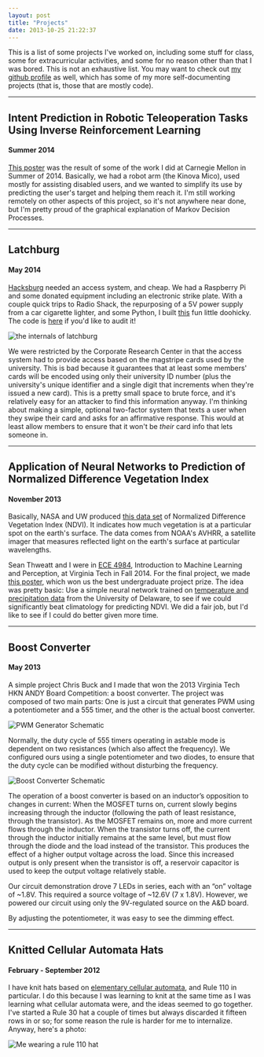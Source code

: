 ```yaml
---
layout: post
title: "Projects"
date: 2013-10-25 21:22:37
---
```


This is a list of some projects I've worked on, including some stuff for class, some
for extracurricular activities, and some for no reason other than that I was bored.
This is not an exhaustive list. You may want to check out
[my github profile](https://github.com/benwr) as well, which has some of my
more self-documenting projects (that is, those that are mostly code).

---
## Intent Prediction in Robotic Teleoperation Tasks Using Inverse Reinforcement Learning ##
#### Summer 2014 ####

[This poster](http://www.ri.cmu.edu/education/RISS/2014/Weinstein-Raun-Ben.pdf) was the result of some of the
work I did at Carnegie Mellon in Summer of 2014. Basically, we had a robot arm (the Kinova Mico), used mostly for
assisting disabled users, and we wanted to simplify its use by predicting the user's target and helping them
reach it. I'm still working remotely on other aspects of this project, so it's not anywhere near done, but I'm
pretty proud of the graphical explanation of Markov Decision Processes.

---
## Latchburg ##
#### May 2014 ####

[Hacksburg](http://hacksburg.org) needed an access system, and cheap. We had a Raspberry Pi
and some donated equipment including an electronic strike plate. With a couple quick trips to
Radio Shack, the repurposing of a 5V power supply from a car cigarette lighter, and some Python,
I built [this](http://hackaday.io/project/753-Latchburg) fun little doohicky. The code is
[here](https://github.com/hacksburg/latchburg) if you'd like to audit it!

![the internals of latchburg](https://static.hackaday.io/images/resize/600x600/4935351396980488356.jpg)

We were restricted by the Corporate Research Center in that the access system had to provide
access based on the magstripe cards used by the university. This is bad because it guarantees that
at least some members' cards will be encoded using only their university ID number (plus the university's
unique identifier and a single digit that increments when they're issued a new card). This is a pretty
small space to brute force, and it's relatively easy for an attacker to find this information anyway. I'm thinking
about making a simple, optional two-factor system that texts a user when they swipe their card and asks
for an affirmative response. This would at least allow members to ensure that it won't be _their_ card info
that lets someone in.

---

## Application of Neural Networks to Prediction of Normalized Difference Vegetation Index ##
#### November 2013 ####

Basically, NASA and UW produced [this data set](http://jisao.washington.edu/datasets/ndvi/)
of Normalized Difference Vegetation Index (NDVI). It indicates how much vegetation is
at a particular spot on the earth's surface. The data comes from NOAA's AVHRR, a satellite imager
that measures reflected light on the earth's surface at particular wavelengths.

Sean Thweatt and I were in [ECE 4984](https://filebox.ece.vt.edu/~f13ece4984ece5984/),
Introduction to Machine Learning and Perception, at Virginia Tech in Fall 2014.
For the final project, we made
[this poster](https://drive.google.com/file/d/0B6QINlqDWlIAVndqclpvQThfWXM/edit?usp=sharing),
which won us the best undergraduate project prize. The idea was pretty basic: Use a simple
neural network trained on [temperature and precipitation data](http://jisao.washington.edu/datasets/ud/) from
the University of Delaware, to see if we could significantly beat climatology for predicting NDVI.
We did a fair job, but I'd like to see if I could do better given more time.

---

## Boost Converter ##
#### May 2013 ####

A simple project Chris Buck and I made that won the 2013 Virginia Tech HKN ANDY Board Competition:
a boost converter. The project was composed of two main parts: One is just a circuit that generates
PWM using a potentiometer and a 555 timer, and the other is the actual boost converter.

![PWM Generator Schematic](https://docs.google.com/drawings/d/1Fh41O1oUzOgrEiZd225uh5cQR32ZfJQKzRGNQE-JxJ4/pub?w=570&h=327)

Normally, the duty cycle of 555 timers operating in astable mode is dependent on two resistances (which also affect the frequency). We configured ours using a single potentiometer and two diodes, to ensure that the duty cycle can be modified without disturbing the frequency.

![Boost Converter Schematic](https://docs.google.com/drawings/d/1s7kowwebd7P6nQV2or-gujy7WADpVj-z4Soys9B2hJg/pub?w=531&h=223)

The operation of a boost converter is based on an inductor’s opposition to changes in current: When the MOSFET turns on, current slowly begins increasing through the inductor (following the path of least resistance, through the transistor). As the MOSFET remains on, more and more current flows through the inductor. When the transistor turns off, the current through the inductor initially remains at the same level, but must flow through the diode and the load instead of the transistor. This produces the effect of a higher output voltage across the load. Since this increased output is only present when the transistor is off, a reservoir capacitor is used to keep the output voltage relatively stable.

Our circuit demonstration drove 7 LEDs in series, each with an “on” voltage of ~1.8V.  This required a source voltage of ~12.6V (7 x 1.8V). However, we powered our circuit using only the 9V-regulated source on the A&D board.

By adjusting the potentiometer, it was easy to see the dimming effect.

---

## Knitted Cellular Automata Hats ##
#### February - September 2012 ####

I have knit hats based on
[elementary cellular automata](http://mathworld.wolfram.com/ElementaryCellularAutomaton.html),
and Rule 110 in particular. I do this because I was learning to knit at the same time as I
was learning what cellular automata were, and the ideas seemed to go together. I've started
a Rule 30 hat a couple of times but always discarded it fifteen rows in or so; for some reason the
rule is harder for me to internalize. Anyway, here's a photo:

![Me wearing a rule 110 hat](https://googledrive.com/host/0B6QINlqDWlIAVzNNcVhlc0JfeWM/546470_10150859021162184_1108769176_n.jpg)
